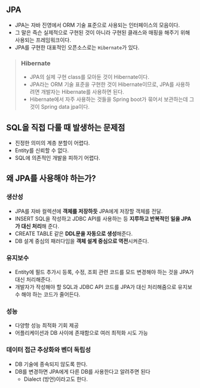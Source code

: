 ## JPA

- JPA는 자바 진영에서 ORM 기술 표준으로 사용되는 인터페이스의 모음이다.
- 그 말은 즉슨 실제적으로 구현된 것이 아니라 구현된 클래스와 매핑을 해주기 위해 사용되는 프레임워크이다.
- JPA를 구현한 대표적인 오픈소스로는 `Hibernate`가 있다.

>### Hibernate
>- JPA의 실제 구현 class를 모아둔 것이 Hibernate이다.
>- JPA라는 ORM 기술 표준을 구현한 것이 Hibernate이므로, JPA를 사용하려면 개발자는 Hibernate를 사용하면 된다.
>- Hibernate에서 자주 사용하는 것들을 Spring boot가 묶어서 보관하는데 그것이 Spring data jpa이다.

## SQL을 직접 다룰 때 발생하는 문제점

- 진정한 의미의 계층 분할이 어렵다.
- Entity를 신뢰할 수 없다.
- SQL에 의존적인 개발을 피하기 어렵다.

## 왜 JPA를 사용해야 하는가?

### 생산성

- JPA를 자바 컬렉션에 **객체를 저장하듯** JPA에게 저장할 객체를 전달.
- INSERT SQL을 작성하고 JDBC API를 사용하는 등 **지루하고 반복적인 일을 JPA가 대신 처리**해 준다.
- CREATE TABLE 같은 **DDL문을 자동으로 생성**해준다.
- DB 설계 중심의 패러다임을 **객체 설계 중심으로 역전**시켜준다.

### 유지보수

- Entity에 필드 추가시 등록, 수정, 조회 관련 코드를 모드 변경해야 하는 것을 JPA가 대신 처리해준다.
- 개발자가 작성해야 할 SQL과 JDBC API 코드를 JPA가 대신 처리해줌으로 유지보수 해야 하는 코드가 줄어든다.

### 성능

- 다양항 성능 최적화 기회 제공
- 어플리케이션과 DB 사이에 존재함으로 여러 최적화 시도 가능

### 데이터 접근 추상화와 벤더 독립성

- DB 기술에 종속되지 않도록 한다.
- DB를 변경하면 JPA에게 다른 DB를 사용한다고 알려주면 된다
    - Dialect (방언)이라고도 한다.